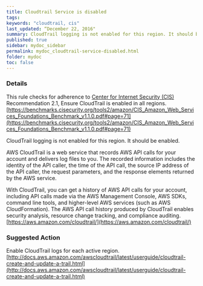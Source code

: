 ```yaml
---
title: Cloudtrail Service is disabled
tags:
keywords: "cloudtrail, cis"
last_updated: “December 22, 2016"
summary: CloudTrail logging is not enabled for this region. It should be enabled.
published: true
sidebar: mydoc_sidebar
permalink: mydoc_cloudtrail-service-disabled.html
folder: mydoc
toc: false
---
```


### Details  
This rule checks for adherence to [Center for Internet Security (CIS)](https://www.cisecurity.org/) Recommendation 2.1, Ensure CloudTrail is enabled in all regions.  
[https://benchmarks.cisecurity.org/tools2/amazon/CIS_Amazon_Web_Services_Foundations_Benchmark_v1.1.0.pdf#page=71](https://benchmarks.cisecurity.org/tools2/amazon/CIS_Amazon_Web_Services_Foundations_Benchmark_v1.1.0.pdf#page=71)  

CloudTrail logging is not enabled for this region. It should be enabled.

AWS CloudTrail is a web service that records AWS API calls for your account and delivers log files to you. The recorded information includes the identity of the API caller, the time of the API call, the source IP address of the API caller, the request parameters, and the response elements returned by the AWS service.

With CloudTrail, you can get a history of AWS API calls for your account, including API calls made via the AWS Management Console, AWS SDKs, command line tools, and higher-level AWS services (such as AWS CloudFormation). The AWS API call history produced by CloudTrail enables security analysis, resource change tracking, and compliance auditing.  
[https://aws.amazon.com/cloudtrail/](https://aws.amazon.com/cloudtrail/)

### Suggested Action  
Enable CloudTrail logs for each active region.  
[http://docs.aws.amazon.com/awscloudtrail/latest/userguide/cloudtrail-create-and-update-a-trail.html](http://docs.aws.amazon.com/awscloudtrail/latest/userguide/cloudtrail-create-and-update-a-trail.html)

